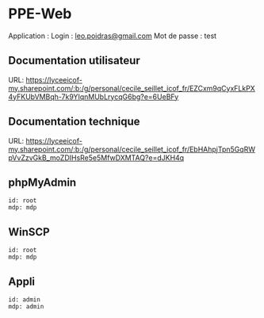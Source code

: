 # PPE-Web


Application :
Login : leo.poidras@gmail.com
Mot de passe : test

## Documentation utilisateur
URL: https://lyceeicof-my.sharepoint.com/:b:/g/personal/cecile_seillet_icof_fr/EZCxm9qCyxFLkPX4yFKUbVMBqh-7k9YIqnMUbLrycqG6bg?e=6UeBFy
## Documentation technique
URL: https://lyceeicof-my.sharepoint.com/:b:/g/personal/cecile_seillet_icof_fr/EbHAhpjTpn5GqRWpVvZzvGkB_moZDIHsRe5e5MfwDXMTAQ?e=dJKH4q


## phpMyAdmin
```
id: root
mdp: mdp
```

## WinSCP
```
id: root
mdp: mdp
```

## Appli
```
id: admin
mdp: admin
```
